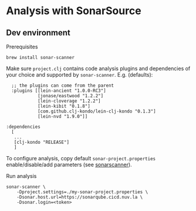 # Analysis with SonarSource

## Dev environment

Prerequisites

```shell
brew install sonar-scanner
```

Make sure `project.clj` contains code analysis plugins and dependencies of your
choice and supported by `sonar-scanner`. E.g. (defaults):

```
  ;; the plugins can come from the parent
  :plugins [[lein-ancient "1.0.0-RC3"]
            [jonase/eastwood "1.2.2"]
            [lein-cloverage "1.2.2"]
            [lein-kibit "0.1.8"]
            [com.github.clj-kondo/lein-clj-kondo "0.1.3"]
            [lein-nvd "1.9.0"]]

:dependencies
  [
   ...
   [clj-kondo "RELEASE"]
   ]
```

To configure analysis, copy default `sonar-project.properties`
enable/disable/add parameters (see [sonarscanner](https://docs.sonarqube.org/latest/analysis/scan/sonarscanner/)).

Run analysis

```shell
sonar-scanner \
    -Dproject.settings=./my-sonar-project.properties \
    -Dsonar.host.url=https://sonarqube.cicd.nuv.la \
    -Dsonar.login=<token>
```
